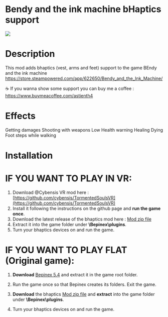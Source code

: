 # Bendy and the ink machine bHaptics support

<img src="https://cdn.akamai.steamstatic.com/steam/apps/1367590/capsule_616x353.jpg?t=1672915763" />

# Description

This mod adds bhaptics (vest, arms and feet) support to the game BEndy and the ink machine
https://store.steampowered.com/app/622650/Bendy_and_the_Ink_Machine/

☕ If you wanna show some support you can buy me a coffee : https://www.buymeacoffee.com/astienth4

# Effects

Getting damages
Shooting with weapons
Low Health warning
Healing
Dying
Foot steps while walking

# Installation

# IF YOU WANT TO PLAY IN VR:

1. Download @Cybensis VR mod here : [https://github.com/cybensis/TormentedSoulsVR](https://github.com/cybensis/TormentedSoulsVR)
2. Install it following the instructions on the github page and **run the game once**.
3. Download the latest release of the bhaptics mod here : [Mod zip file](https://github.com/Astienth/TormentedSouls_bHaptics/releases/download/0.0.1/TormentedSoulsBhaptics.zip)
4. Extract it into the game folder under **\Bepinex\plugins**.
5. Turn your bhaptics devices on and run the game.


# IF YOU WANT TO PLAY FLAT (Original game):

1. **Download** [Bepinex 5.4](https://github.com/BepInEx/BepInEx/releases/tag/v5.4.21) and extract it in the game root folder.

2. Run the game once so that Bepinex creates its folders. Exit the game.

3. **Download** the bhaptics [Mod zip file](https://github.com/Astienth/TormentedSouls_bHaptics/releases/download/0.0.1/TormentedSoulsBhaptics.zip) and **extract** into the game folder under **\Bepinex\plugins**.

4. Turn your bhaptics devices on and run the game.
